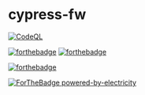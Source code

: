 # cypress-fw

[![CodeQL](https://github.com/kshyk/cypress-fw/actions/workflows/codeql-analysis.yml/badge.svg)](https://github.com/kshyk/cypress-fw/actions/workflows/codeql-analysis.yml)

[![forthebadge](https://forthebadge.com/images/badges/uses-badges.svg)](https://forthebadge.com)
[![forthebadge](https://forthebadge.com/images/badges/uses-git.svg)](https://forthebadge.com)

[![forthebadge](https://forthebadge.com/images/badges/made-with-typescript.svg)](https://forthebadge.com)

[![ForTheBadge powered-by-electricity](http://ForTheBadge.com/images/badges/powered-by-electricity.svg)](http://ForTheBadge.com)
